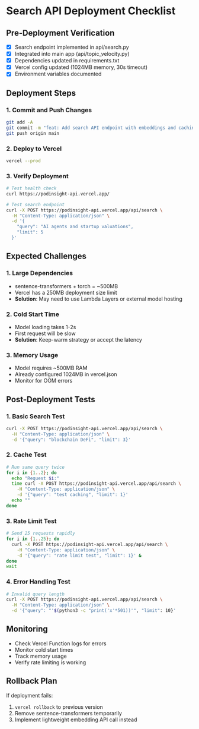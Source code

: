# Search API Deployment Checklist

## Pre-Deployment Verification

- [x] Search endpoint implemented in api/search.py
- [x] Integrated into main app (api/topic_velocity.py)
- [x] Dependencies updated in requirements.txt
- [x] Vercel config updated (1024MB memory, 30s timeout)
- [x] Environment variables documented

## Deployment Steps

### 1. Commit and Push Changes

```bash
git add -A
git commit -m "feat: Add search API endpoint with embeddings and caching"
git push origin main
```

### 2. Deploy to Vercel

```bash
vercel --prod
```

### 3. Verify Deployment

```bash
# Test health check
curl https://podinsight-api.vercel.app/

# Test search endpoint
curl -X POST https://podinsight-api.vercel.app/api/search \
  -H "Content-Type: application/json" \
  -d '{
    "query": "AI agents and startup valuations",
    "limit": 5
  }'
```

## Expected Challenges

### 1. Large Dependencies
- sentence-transformers + torch = ~500MB
- Vercel has a 250MB deployment size limit
- **Solution**: May need to use Lambda Layers or external model hosting

### 2. Cold Start Time
- Model loading takes 1-2s
- First request will be slow
- **Solution**: Keep-warm strategy or accept the latency

### 3. Memory Usage
- Model requires ~500MB RAM
- Already configured 1024MB in vercel.json
- Monitor for OOM errors

## Post-Deployment Tests

### 1. Basic Search Test
```bash
curl -X POST https://podinsight-api.vercel.app/api/search \
  -H "Content-Type: application/json" \
  -d '{"query": "blockchain DeFi", "limit": 3}'
```

### 2. Cache Test
```bash
# Run same query twice
for i in {1..2}; do
  echo "Request $i:"
  time curl -X POST https://podinsight-api.vercel.app/api/search \
    -H "Content-Type: application/json" \
    -d '{"query": "test caching", "limit": 1}'
  echo ""
done
```

### 3. Rate Limit Test
```bash
# Send 25 requests rapidly
for i in {1..25}; do
  curl -X POST https://podinsight-api.vercel.app/api/search \
    -H "Content-Type: application/json" \
    -d '{"query": "rate limit test", "limit": 1}' &
done
wait
```

### 4. Error Handling Test
```bash
# Invalid query length
curl -X POST https://podinsight-api.vercel.app/api/search \
  -H "Content-Type: application/json" \
  -d '{"query": "'$(python3 -c "print('x'*501))'", "limit": 10}'
```

## Monitoring

- Check Vercel Function logs for errors
- Monitor cold start times
- Track memory usage
- Verify rate limiting is working

## Rollback Plan

If deployment fails:
1. `vercel rollback` to previous version
2. Remove sentence-transformers temporarily
3. Implement lightweight embedding API call instead
